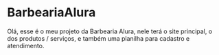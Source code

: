 # BarbeariaAlura
Olá, esse é o meu projeto da Barbearia Alura, nele terá o site principal, o dos produtos / serviços, e também uma planilha para cadastro e atendimento.
